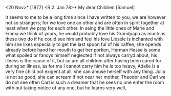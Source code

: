 <20 Nov>* [1877]
 <R 2. Jan 78>*
My dear Children [Samuel]

It seems to me to be a long time since I have written to you, we are however not so strangers; for we love one an other and are often in spirit together at least when we pray for each other. In seing the little ones of Marie and Emma we think of yours, he would probably love his Grandpapa as much as these two do if he could see him and feel his love Liesele is inchanted with him she likes especially to get the last spoon ful of his caffee, she opends already before hand her mouth to get her portion, Herman Hesse is some what spoiled or fancys himself neglected if not always carryd about, his illness is the cause of it, but so are all children after having been cared for during an illness, as for me I cannot carry him he is too heavy, Adelle is a very fine child not exigent at all, she can amuse herself with any thing. Julia is not so good, she can scream if not near her mother, Theodor and Carl we do not see often Carl is such a dreamer that he sees no one enter the room with out taking notice of any one, but he learns very well,
